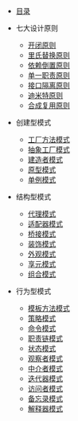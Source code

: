 * [目录](design-patterns/)
* 七大设计原则
    * [开闭原则](design-patterns/OCP)
    * [⾥⽒替换原则](design-patterns/LSP)
    * [依赖倒置原则](design-patterns/DIP)
    * [单⼀职责原则](design-patterns/SRP)
    * [接⼝隔离原则](design-patterns/ISP)
    * [迪米特原则](design-patterns/LOD)
    * [合成复用原则](design-patterns/CRP)

* 创建型模式
    * [工厂方法模式](design-patterns/factoryMethod)
    * [抽象工厂模式](design-patterns/abstractFactory)
    * [建造者模式](design-patterns/builder)
    * [原型模式](design-patterns/prototype)
    * [单例模式](design-patterns/singleton)
    
* 结构型模式
    * [代理模式](design-patterns/proxy)
    * [适配器模式](design-patterns/adapter)
    * [桥接模式](design-patterns/bridge)
    * [装饰模式](design-patterns/decorator)
    * [外观模式](design-patterns/facade)
    * [享元模式](design-patterns/flyweight)
    * [组合模式](design-patterns/composite)
* 行为型模式
    * [模板方法模式](design-patterns/templateMethod)
    * [策略模式](design-patterns/strategy)
    * [命令模式](design-patterns/command)
    * [职责链模式](design-patterns/chain)
    * [状态模式](design-patterns/state)
    * [观察者模式](design-patterns/observer)
    * [中介者模式](design-patterns/mediator)
    * [迭代器模式](design-patterns/iterator)
    * [访问者模式](design-patterns/visitor)
    * [备忘录模式](design-patterns/memento)
    * [解释器模式](design-patterns/interpreter)